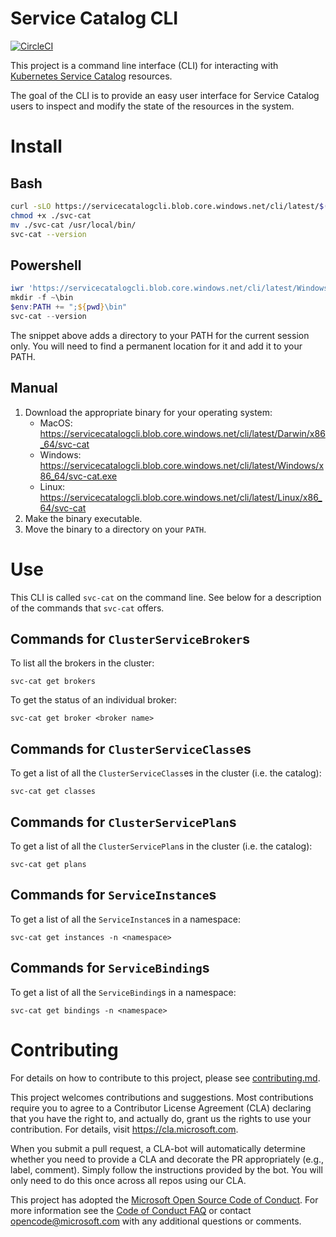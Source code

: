 # Service Catalog CLI

[![CircleCI](https://circleci.com/gh/Azure/service-catalog-cli.svg?style=svg&circle-token=98d6d64c981e70b76736fb3f05a0b41b4fec47cf)](https://circleci.com/gh/Azure/service-catalog-cli)

This project is a command line interface (CLI) for interacting with 
[Kubernetes Service Catalog](https://github.com/kubernetes-incubator/service-catalog)
resources.

The goal of the CLI is to provide an easy user interface for Service Catalog users
to inspect and modify the state of the resources in the system.

# Install

## Bash
```bash
curl -sLO https://servicecatalogcli.blob.core.windows.net/cli/latest/$(uname -s)/$(uname -m)/svc-cat
chmod +x ./svc-cat
mv ./svc-cat /usr/local/bin/
svc-cat --version
```

## Powershell

```powershell
iwr 'https://servicecatalogcli.blob.core.windows.net/cli/latest/Windows/x86_64/svc-cat.exe' -UseBasicParsing -OutFile svc-cat.exe
mkdir -f ~\bin
$env:PATH += ";${pwd}\bin"
svc-cat --version
```

The snippet above adds a directory to your PATH for the current session only. 
You will need to find a permanent location for it and add it to your PATH.

## Manual
1. Download the appropriate binary for your operating system:
    * MacOS: https://servicecatalogcli.blob.core.windows.net/cli/latest/Darwin/x86_64/svc-cat
    * Windows: https://servicecatalogcli.blob.core.windows.net/cli/latest/Windows/x86_64/svc-cat.exe
    * Linux: https://servicecatalogcli.blob.core.windows.net/cli/latest/Linux/x86_64/svc-cat
1. Make the binary executable.
1. Move the binary to a directory on your `PATH`.

# Use

This CLI is called `svc-cat` on the command line. See below for a description 
of the commands that `svc-cat` offers.

## Commands for `ClusterServiceBroker`s

To list all the brokers in the cluster:

```console
svc-cat get brokers
```

To get the status of an individual broker:

```console
svc-cat get broker <broker name>
```

## Commands for `ClusterServiceClass`es

To get a list of all the `ClusterServiceClass`es in the cluster (i.e. the catalog):

```console
svc-cat get classes
```

## Commands for `ClusterServicePlan`s

To get a list of all the `ClusterServicePlan`s in the cluster (i.e. the catalog):

```console
svc-cat get plans
```

## Commands for `ServiceInstance`s

To get a list of all the `ServiceInstance`s in a namespace:

```console
svc-cat get instances -n <namespace>
```

## Commands for `ServiceBinding`s

To get a list of all the `ServiceBinding`s in a namespace:

```console
svc-cat get bindings -n <namespace>
```

# Contributing

For details on how to contribute to this project, please see 
[contributing.md](./docs/contributing.md).

This project welcomes contributions and suggestions.  Most contributions require you to agree to a
Contributor License Agreement (CLA) declaring that you have the right to, and actually do, grant us
the rights to use your contribution. For details, visit https://cla.microsoft.com.

When you submit a pull request, a CLA-bot will automatically determine whether you need to provide
a CLA and decorate the PR appropriately (e.g., label, comment). Simply follow the instructions
provided by the bot. You will only need to do this once across all repos using our CLA.

This project has adopted the [Microsoft Open Source Code of Conduct](https://opensource.microsoft.com/codeofconduct/).
For more information see the [Code of Conduct FAQ](https://opensource.microsoft.com/codeofconduct/faq/) or
contact [opencode@microsoft.com](mailto:opencode@microsoft.com) with any additional questions or comments.
